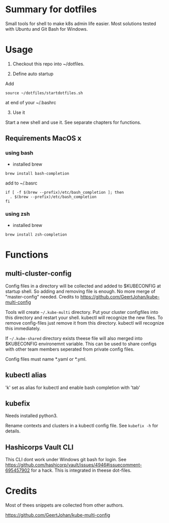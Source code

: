 # Summary for dotfiles 

Small tools for shell to make k8s admin life easier. 
Most solutions tested with Ubuntu and Git Bash for Windows.

# Usage

1. Checkout this repo into ~/dotfiles.

2. Define auto startup

Add 
```
source ~/dotfiles/startdotfiles.sh
```
at end of your ~/.bashrc

3. Use it

Start a new shell and use it. See separate chapters for functions.


## Requirements MacOS x

### using bash
* installed brew

```
brew install bash-completion 
```
add to ~/.basrc
```
if [ -f $(brew --prefix)/etc/bash_completion ]; then
  . $(brew --prefix)/etc/bash_completion
fi
```

### using zsh
* installed brew
```
brew install zsh-completion 
```

# Functions

## multi-cluster-config

Config files in a directory will be collected and added to $KUBECONFIG at startup shell. So adding and removing file is enough. No more merge of "master-config" needed.
Credits to https://github.com/GeertJohan/kube-multi-config

Tools will create `~/.kube-multi` directory. Put your cluster configfiles into this directory and restart your shell. kubectl will recognize the new files. To remove config-files just remove it from this directory. kubectl will recognize this immediately.

If `~/.kube-shared` directory exists theese file will also merged into $KUBECONFIG environemnt variable. This can be used to share configs with other team members seperated from private config files.

Config files must name *.yaml or *.yml.

## kubectl alias

'k' set as alias for kubectl and enable bash completion with 'tab'

## kubefix

Needs installed python3.

Rename contexts and clusters in a kubectl config file. See `kubefix -h` for details.

## Hashicorps Vault CLI 

This CLI dont work under Windows git bash for login. See https://github.com/hashicorp/vault/issues/4946#issuecomment-695457902 for a hack. This is integrated in theese dot-files.

# Credits

Most of thees snippets are collected from other authors.

https://github.com/GeertJohan/kube-multi-config